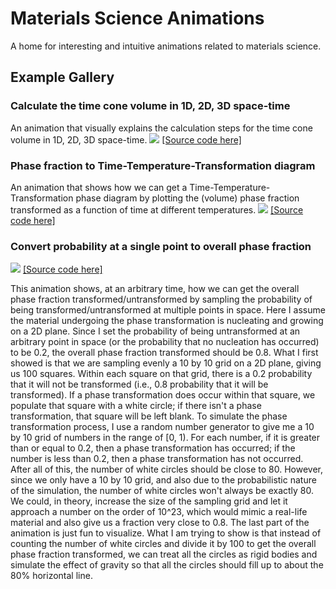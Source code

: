 # Materials Science Animations
A home for interesting and intuitive animations related to materials science.

## Example Gallery
### Calculate the time cone volume in 1D, 2D, 3D space-time
An animation that visually explains the calculation steps 
for the time cone volume in 1D, 2D, 3D space-time.
![](./media/videos/present/720p30/CalcTimeConeVolume_ManimCE_v0.12.0.gif)
[[Source code here]](https://github.com/rpw199912j/matsci_animation/blob/master/present.py#L1095)

### Phase fraction to Time-Temperature-Transformation diagram
An animation that shows how we can get a Time-Temperature-Transformation phase diagram 
by plotting the (volume) phase fraction transformed as a function of time at different temperatures.
![](./media/videos/present/720p30/PhaseFractionToTTT_ManimCE_v0.12.0.gif)
[[Source code here]](https://github.com/rpw199912j/matsci_animation/blob/master/present.py#L1511)

### Convert probability at a single point to overall phase fraction
![](./media/videos/present/720p30/ProbToPhaseFraction_ManimCE_v0.12.0.gif)
[[Source code here]](https://github.com/rpw199912j/matsci_animation/blob/master/present.py#L657)

This animation shows, at an arbitrary time, how we can get the overall phase fraction transformed/untransformed by sampling the
probability of being transformed/untransformed at multiple points in space. 
Here I assume the material undergoing the phase transformation is nucleating and growing on a 2D plane. 
Since I set the probability of being untransformed at an arbitrary point in space 
(or the probability that no nucleation has occurred) to be 0.2, the overall phase fraction transformed should be 0.8.
What I first showed is that we are sampling evenly a 10 by 10 grid on a 2D plane, giving us 100 squares. 
Within each square on that grid, there is a 0.2 probability that it will not be transformed 
(i.e., 0.8 probability that it will be transformed). 
If a phase transformation does occur within that square, 
we populate that square with a white circle; if there isn't a phase transformation, 
that square will be left blank. 
To simulate the phase transformation process, 
I use a random number generator to give me a 10 by 10 grid of numbers in the range of [0, 1). 
For each number, if it is greater than or equal to 0.2, then a phase transformation has occurred; 
if the number is less than 0.2, then a phase transformation has not occurred. 
After all of this, the number of white circles should be close to 80. 
However, since we only have a 10 by 10 grid, and also due to the probabilistic nature of the simulation, 
the number of white circles won't always be exactly 80. 
We could, in theory, increase the size of the sampling grid and let it approach a number on the order of 10^23, which would mimic a real-life material and also give us a fraction very close to 0.8. The last part of the animation is just fun to visualize. What I am trying to show is that instead of counting the number of white circles and divide it by 100 to get the overall phase fraction transformed, we can treat all the circles as rigid bodies and simulate the effect of gravity so that all the circles should fill up to about the 80% horizontal line. 